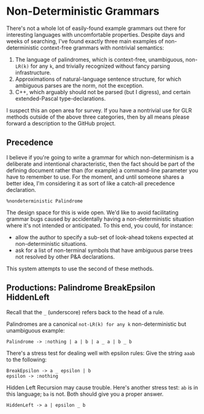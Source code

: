 # Non-Deterministic Grammars

There's not a whole lot of easily-found example grammars out there for interesting languages
with uncomfortable properties. Despite days and weeks of searching, I've found exactly three
main examples of non-deterministic context-free grammars with nontrivial semantics:

1. The language of palindromes, which is context-free, unambiguous, non-`LR(k)` for any `k`, and
trivially recognized without fancy parsing infrastructure.
2. Approximations of natural-language sentence structure, for which ambiguous parses are the
norm, not the exception. 
3. C++, which arguably should not be parsed (but I digress), and certain extended-Pascal
type-declarations.

I suspect this an open area for survey. If you have a nontrivial use for GLR methods
outside of the above three categories, then by all means please forward a description to the
GitHub project. 

## Precedence
I believe if you're going to write a grammar for which non-determinism is a deliberate
and intentional characteristic, then the fact should be part of the defining document rather
than (for example) a command-line parameter you have to remember to use. For the moment,
and until someone shares a better idea, I'm considering it as sort of like a catch-all
precedence declaration.
```
%nondeterministic Palindrome
```
The design space for this is wide open. We'd like to avoid facilitating grammar bugs
caused by accidentally having a non-deterministic situation where it's not intended or
anticipated. To this end, you could, for instance:
* allow the author to specify a sub-set of look-ahead tokens expected at non-deterministic
situations.
* ask for a list of non-terminal symbols that have ambiguous parse trees not resolved by
other P&A declarations.

This system attempts to use the second of these methods.

## Productions: Palindrome BreakEpsilon HiddenLeft
Recall that the `_` (underscore) refers back to the head of a rule.

Palindromes are a canonical `not-LR(k) for any k` non-deterministic but unambiguous example:
```
Palindrome -> :nothing | a | b | a _ a | b _ b
```

There's a stress test for dealing well with epsilon rules:
Give the string `aaab` to the following:
```
BreakEpsilon -> a _ epsilon | b
epsilon -> :nothing
```

Hidden Left Recursion may cause trouble. Here's another stress test: `ab` is in this
language; `ba` is not. Both should give you a proper answer.
```
HiddenLeft -> a | epsilon _ b 
```
